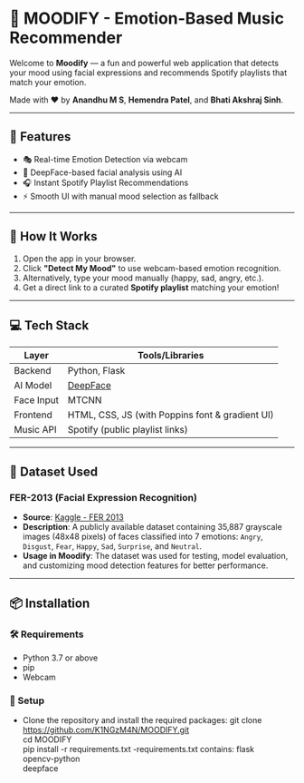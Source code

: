 # 🎵 MOODIFY - Emotion-Based Music Recommender

Welcome to **Moodify** — a fun and powerful web application that detects your mood using facial expressions and recommends Spotify playlists that match your emotion.

Made with ❤️ by **Anandhu M S**, **Hemendra Patel**, and **Bhati Akshraj Sinh**.

---

## 🌟 Features

- 🎭 Real-time Emotion Detection via webcam
- 🤖 DeepFace-based facial analysis using AI
- 🎧 Instant Spotify Playlist Recommendations
- ⚡ Smooth UI with manual mood selection as fallback

---

## 📸 How It Works

1. Open the app in your browser.
2. Click **"Detect My Mood"** to use webcam-based emotion recognition.
3. Alternatively, type your mood manually (happy, sad, angry, etc.).
4. Get a direct link to a curated **Spotify playlist** matching your emotion!

---

## 💻 Tech Stack

| Layer     | Tools/Libraries                                 |
|-----------|--------------------------------------------------|
| Backend   | Python, Flask                                   |
| AI Model  | [DeepFace](https://github.com/serengil/deepface) |
| Face Input | MTCNN                                          |
| Frontend  | HTML, CSS, JS (with Poppins font & gradient UI) |
| Music API | Spotify (public playlist links)                 |

---

## 📂 Dataset Used

### FER-2013 (Facial Expression Recognition)

- **Source**: [Kaggle - FER 2013](https://www.kaggle.com/datasets/msambare/fer2013)
- **Description**: A publicly available dataset containing 35,887 grayscale images (48x48 pixels) of faces classified into 7 emotions: `Angry`, `Disgust`, `Fear`, `Happy`, `Sad`, `Surprise`, and `Neutral`.
- **Usage in Moodify**: The dataset was used for testing, model evaluation, and customizing mood detection features for better performance.

---

## 📦 Installation

### 🛠 Requirements

- Python 3.7 or above
- pip
- Webcam

### 🔧 Setup

- Clone the repository and install the required packages:
git clone https://github.com/K1NGzM4N/MOODIFY.git  
cd MOODIFY  
pip install -r requirements.txt
-requirements.txt contains:
flask  
opencv-python  
deepface  



